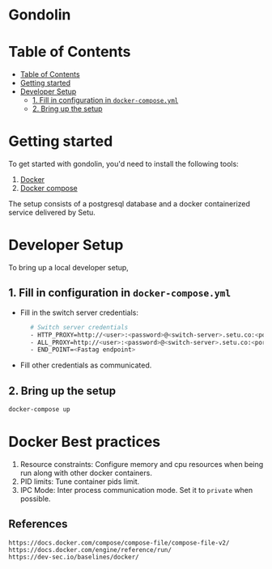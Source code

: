 # Gondolin

<!-- START doctoc generated TOC please keep comment here to allow auto update -->
<!-- DON'T EDIT THIS SECTION, INSTEAD RE-RUN doctoc TO UPDATE -->
# Table of Contents

- [Table of Contents](#table-of-contents)
- [Getting started](#getting-started)
- [Developer Setup](#developer-setup)
  - [1. Fill in configuration in `docker-compose.yml`](#1-fill-in-configuration-in-docker-composeyml)
  - [2. Bring up the setup](#3-bring-up-the-setup)

<!-- END doctoc generated TOC please keep comment here to allow auto update -->

# Getting started

To get started with gondolin, you'd need to install the following tools:

1. [Docker](https://docs.docker.com/get-docker/)
2. [Docker compose](https://docs.docker.com/compose/install/)

The setup consists of a postgresql database and a docker containerized service delivered by Setu.

# Developer Setup

To bring up a local developer setup,

## 1. Fill in configuration in `docker-compose.yml`

- Fill in the switch server credentials:

```bash
      # Switch server credentials
      - HTTP_PROXY=http://<user>:<password>@<switch-server>.setu.co:<port>
      - ALL_PROXY=http://<user>:<password>@<switch-server>.setu.co:<port>
      - END_POINT=<Fastag endpoint>
```

- Fill other credentials as communicated.

## 2. Bring up the setup

```bash
docker-compose up
```

# Docker Best practices

1. Resource constraints: Configure memory and cpu resources when being run along with other docker containers.
2. PID limits: Tune container pids limit.
3. IPC Mode: Inter process communication mode. Set it to `private` when possible.

## References
```buildoutcfg
https://docs.docker.com/compose/compose-file/compose-file-v2/
https://docs.docker.com/engine/reference/run/  
https://dev-sec.io/baselines/docker/
```
